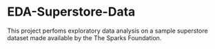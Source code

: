 # EDA-Superstore-Data
This project perfoms exploratory data analysis on a sample superstore dataset made available by the The Sparks Foundation.
